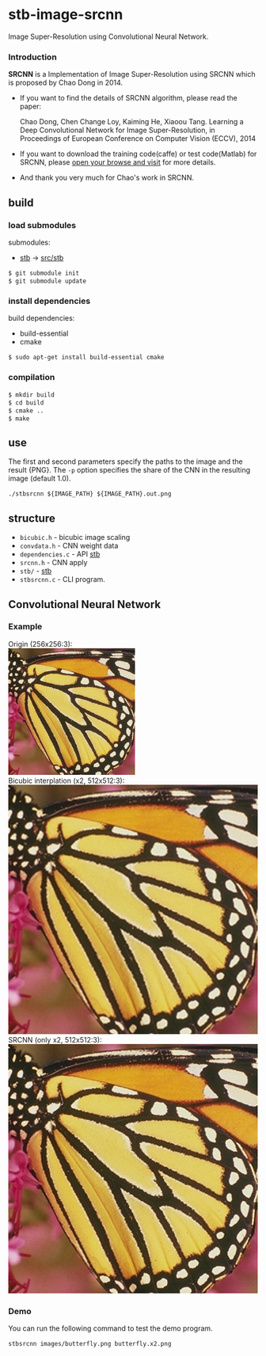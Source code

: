 # stb-image-srcnn

Image Super-Resolution using Convolutional Neural Network.

### Introduction

**SRCNN** is a Implementation of Image Super-Resolution using SRCNN which is proposed by Chao Dong in 2014.

 - If you want to find the details of SRCNN algorithm, please read the paper:

   Chao Dong, Chen Change Loy, Kaiming He, Xiaoou Tang. Learning a Deep Convolutional Network for Image Super-Resolution, in Proceedings of European Conference on Computer Vision (ECCV), 2014
 - If you want to download the training code(caffe) or test code(Matlab) for SRCNN, please [open your browse and visit](http://mmlab.ie.cuhk.edu.hk/projects/SRCNN.html) for more details.
 - And thank you very much for Chao's work in SRCNN.

## build

### load submodules

submodules:
- [stb](https://github.com/nothings/stb.git) -> [src/stb](src/stb)

```shell
$ git submodule init
$ git submodule update
```

### install dependencies

build dependencies:

- build-essential
- cmake

```shell
$ sudo apt-get install build-essential cmake
```

### compilation
```shell
$ mkdir build
$ cd build
$ cmake ..
$ make
```
## use

The first and second parameters specify the paths to the image and the result {PNG}. The `-p` option specifies the share of the CNN in the resulting image (default 1.0).

```shell
./stbsrcnn ${IMAGE_PATH} ${IMAGE_PATH}.out.png
```

## structure

- `bicubic.h` - bicubic image scaling
- `convdata.h` - CNN weight data
- `dependencies.c` - API [stb](https://github.com/nothings/stb.git)
- `srcnn.h` - CNN apply
- `stb/` - [stb](https://github.com/nothings/stb.git)
- `stbsrcnn.c` - CLI program.

## Convolutional Neural Network

### Example

Origin (256x256:3):  
![Example](images/butterfly.png)  
Bicubic interplation (x2, 512x512:3):  
![Example](images/butterfly-cubic.jpg)  
SRCNN (only x2, 512x512:3):  
![Example](images/butterfly-srcnn.jpg)  

### Demo

You can run the following command to test the demo program.

```shell
stbsrcnn images/butterfly.png butterfly.x2.png
```
